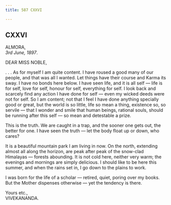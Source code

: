 ```yaml
---
title: 587 CXXVI

---
```

  

  


## CXXVI

ALMORA,  
*3rd June, 1897*.

DEAR MISS NOBLE,

. . . As for myself I am quite content. I have roused a good many of our
people, and that was all I wanted. Let things have their course and
Karma its sway. I have no bonds here below. I have seen life, and it is
all self — life is for self, love for self, honour for self, everything
for self. I look back and scarcely find any action I have done for self
— even my wicked deeds were not for self. So I am content; not that I
feel I have done anything specially good or great, but the world is so
little, life so mean a thing, existence so, so servile — that I wonder
and smile that human beings, rational souls, should be running after
this self — so mean and detestable a prize.

This is the truth. We are caught in a trap, and the sooner one gets out,
the better for one. I have seen the truth — let the body float up or
down, who cares?

It is a beautiful mountain park I am living in now. On the north,
extending almost all along the horizon, are peak after peak of the
snow-clad Himalayas — forests abounding. It is not cold here, neither
very warm; the evenings and mornings are simply delicious. I should like
to be here this summer, and when the rains set in, I go down to the
plains to work.

I was born for the life of a scholar — retired, quiet, poring over my
books. But the Mother dispenses otherwise — yet the tendency is there.

 

Yours etc.,  
VIVEKANANDA.